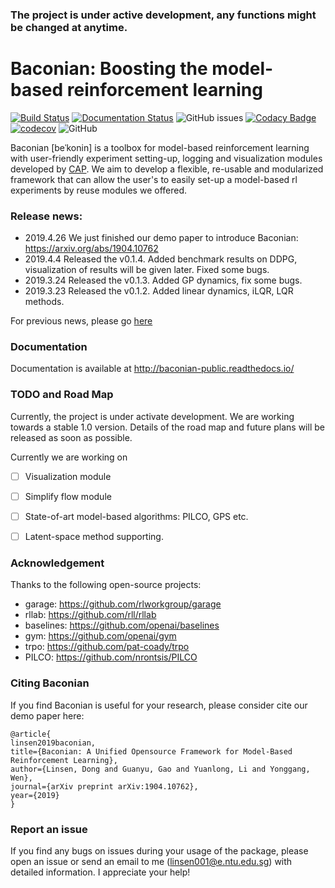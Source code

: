 ### The project is under active development, any functions might be changed at anytime.

# Baconian:  Boosting the model-based reinforcement learning 
[![Build Status](https://travis-ci.com/Lukeeeeee/baconian-project.svg?branch=master)](https://travis-ci.com/Lukeeeeee/baconian-project)
[![Documentation Status](https://readthedocs.org/projects/baconian-public/badge/?version=latest)](https://baconian-public.readthedocs.io/en/latest/?badge=latest)
![GitHub issues](https://img.shields.io/github/issues/Lukeeeeee/baconian-project.svg)
[![Codacy Badge](https://api.codacy.com/project/badge/Grade/ea83a8fef57b4d8f8c9c2590337c8bc1)](https://www.codacy.com/app/Lukeeeeee/baconian?utm_source=github.com&amp;utm_medium=referral&amp;utm_content=Lukeeeeee/baconian&amp;utm_campaign=Badge_Grade)
[![codecov](https://codecov.io/gh/Lukeeeeee/baconian-project/branch/master/graph/badge.svg)](https://codecov.io/gh/Lukeeeeee/baconian-project)
![GitHub](https://img.shields.io/github/license/Lukeeeeee/baconian-project.svg)

Baconian [beˈkonin] is a toolbox for model-based reinforcement learning with user-friendly experiment setting-up, logging 
and visualization modules developed by [CAP](http://cap.scse.ntu.edu.sg/). We aim to develop a flexible, re-usable and 
modularized framework that can allow the user's to easily set-up a model-based rl experiments by reuse modules we 
offered.


### Release news:
- 2019.4.26 We just finished our demo paper to introduce Baconian: https://arxiv.org/abs/1904.10762
- 2019.4.4 Released the v0.1.4. Added benchmark results on DDPG, visualization of results will be given later. 
Fixed some bugs. 
- 2019.3.24 Released the v0.1.3. Added GP dynamics, fix some bugs.
- 2019.3.23 Released the v0.1.2.  Added linear dynamics, iLQR, LQR methods.

For previous news, please go [here](./old_news.md) 

### Documentation
Documentation is available at http://baconian-public.readthedocs.io/
### TODO and Road Map
Currently, the project is under activate development. We are working towards a stable 1.0 version. Details of the road map 
and future plans will be released as soon as possible. 

Currently we are working on
- [ ] Visualization module
- [ ] Simplify flow module
- [ ] State-of-art model-based algorithms: PILCO, GPS etc.
- [ ] Latent-space method supporting.


### Acknowledgement 
Thanks to the following open-source projects:

- garage: https://github.com/rlworkgroup/garage
- rllab: https://github.com/rll/rllab
- baselines: https://github.com/openai/baselines
- gym: https://github.com/openai/gym
- trpo: https://github.com/pat-coady/trpo
- PILCO: https://github.com/nrontsis/PILCO

### Citing Baconian
If you find Baconian is useful for your research, please consider cite our demo paper here:
```
@article{
linsen2019baconian, 
title={Baconian: A Unified Opensource Framework for Model-Based Reinforcement Learning}, 
author={Linsen, Dong and Guanyu, Gao and Yuanlong, Li and Yonggang, Wen}, 
journal={arXiv preprint arXiv:1904.10762},
year={2019} 
}
```
### Report an issue 
If you find any bugs on issues during your usage of the package, please open an issue or send an email to me 
(linsen001@e.ntu.edu.sg) with detailed information. I appreciate your help!
